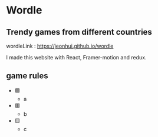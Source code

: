 Wordle
=============
Trendy games from different countries
-------------
wordleLink : <https://jeonhui.github.io/wordle>

I made this website with React, Framer-motion and redux.

game rules
-------------
* 🟩
  + a
* 🟥
  + b
* 🟨
  + c
